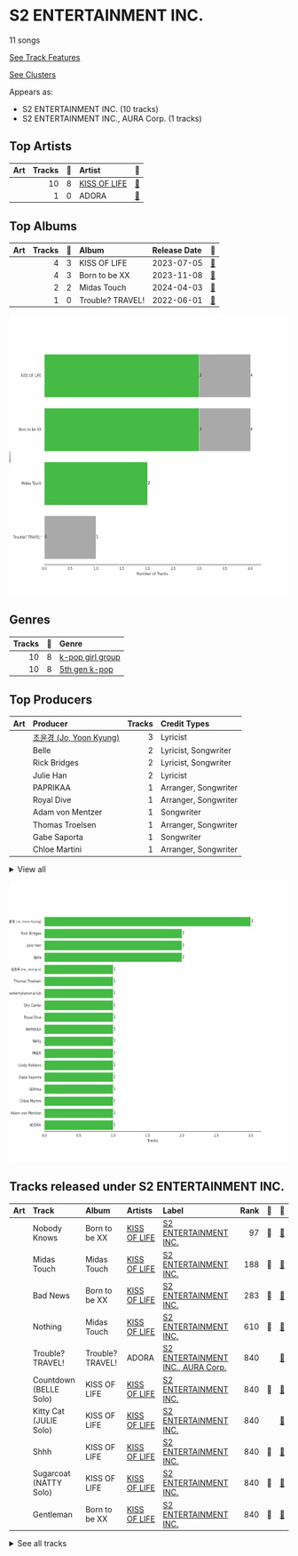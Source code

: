 # S2 ENTERTAINMENT INC.

11 songs

[See Track Features](audio_features.md)

[See Clusters](clusters/overview.md)

Appears as:
- S2 ENTERTAINMENT INC. (10 tracks)
- S2 ENTERTAINMENT INC., AURA Corp. (1 tracks)

## Top Artists

| Art | Tracks | 💚 | Artist | 🔗 |
|:---|---:|---:|:---|:---|
| <img src="https://i.scdn.co/image/ab6761610000e5eb9a6eda4c3bb829e35333dc07" alt="" width="50" /> | 10 | 8 | [KISS OF LIFE](../../artists/kiss_of_life/overview.md) | [🔗](https://open.spotify.com/artist/4TEK9tIkcoxib4GxT3O4ky) |
| <img src="https://i.scdn.co/image/ab6761610000e5eb3be82c9ca8e6a7103debaf25" alt="" width="50" /> | 1 | 0 | ADORA | [🔗](https://open.spotify.com/artist/3M1kgHOpPruu1uBymBHF3r) |



## Top Albums

| Art | Tracks | 💚 | Album | Release Date | 🔗 |
|:---|---:|---:|:---|:---|:---|
| <img src="https://i.scdn.co/image/ab67616d0000b2732ff7c76b0790cd3ad63cfc0c" alt="" width="50" /> | 4 | 3 | KISS OF LIFE | 2023-07-05 | [🔗](https://open.spotify.com/album/5k34rAvlw3WV7Kh6dAZnxG) |
| <img src="https://i.scdn.co/image/ab67616d0000b27396d36aec71bf25f59df5cc96" alt="" width="50" /> | 4 | 3 | Born to be XX | 2023-11-08 | [🔗](https://open.spotify.com/album/6yDtQxvq1XRC7Y5qtS03Xx) |
| <img src="https://i.scdn.co/image/ab67616d0000b27307568782625b85282541394b" alt="" width="50" /> | 2 | 2 | Midas Touch | 2024-04-03 | [🔗](https://open.spotify.com/album/1HfTA0xDoZ0mswFO3GB3ef) |
| <img src="https://i.scdn.co/image/ab67616d0000b2734aae7d5e2f975d1da08753c0" alt="" width="50" /> | 1 | 0 | Trouble? TRAVEL! | 2022-06-01 | [🔗](https://open.spotify.com/album/07FQYMZJFk9t3jpZ8fDQAA) |

![Bar chart of top 4 albums](../../images/labels/s2_entertainment_inc_/albums.png)

## Genres

| Tracks | 💚 | Genre |
|---:|---:|:---|
| 10 | 8 | [k-pop girl group](../../genres/k-pop_girl_group/overview.md) |
| 10 | 8 | [5th gen k-pop](../../genres/5th_gen_k-pop/overview.md) |



## Top Producers

| Art | Producer | Tracks | Credit Types |
|:---|:---|---:|:---|
| | [조윤경 (Jo, Yoon Kyung)](../../producers/조윤경_(jo,_yoon_kyung)/overview.md) | 3 | Lyricist |
| | Belle | 2 | Lyricist, Songwriter |
| | Rick Bridges | 2 | Lyricist, Songwriter |
| | Julie Han | 2 | Lyricist |
| | PAPRIKAA | 1 | Arranger, Songwriter |
| | Royal Dive | 1 | Arranger, Songwriter |
| | Adam von Mentzer | 1 | Songwriter |
| | Thomas Troelsen | 1 | Arranger, Songwriter |
| | Gabe Saporta | 1 | Songwriter |
| | Chloe Martini | 1 | Arranger, Songwriter |


<details>
<summary>View all</summary>

| Art | Producer | Tracks | Credit Types |
|:---|:---|---:|:---|
| | MNEK | 1 | Songwriter |
| | Natty | 1 | Songwriter |
| <img src="https://i.scdn.co/image/ab6761610000e5eb3be82c9ca8e6a7103debaf25" alt="" width="50" /> | ADORA | 1 | Songwriter |
| | GEMma | 1 | Lyricist |
| | 임정우 (Im, Jeong-u) | 1 | Songwriter |
| | Shy Carter | 1 | Songwriter |
| | Lindy Robbins | 1 | Songwriter |
| | Strawberrybananaclub | 1 | Arranger, Lyricist, Songwriter |

</details>


![Bar chart of top 18 producers](../../images/labels/s2_entertainment_inc_/producers.png)
## Tracks released under S2 ENTERTAINMENT INC.

| Art | Track | Album | Artists | Label | Rank | 💚 | 🔗 |
|:---|:---|:---|:---|:---|---:|:---|:---|
| <img src="https://i.scdn.co/image/ab67616d0000b27396d36aec71bf25f59df5cc96" alt="" width="50" /> | Nobody Knows | Born to be XX | [KISS OF LIFE](../../artists/kiss_of_life/overview.md) | [S2 ENTERTAINMENT INC.](.) | 97 | 💚 | [🔗](https://open.spotify.com/track/70efTlnBNM8BvfhfPiqOBN) |
| <img src="https://i.scdn.co/image/ab67616d0000b27307568782625b85282541394b" alt="" width="50" /> | Midas Touch | Midas Touch | [KISS OF LIFE](../../artists/kiss_of_life/overview.md) | [S2 ENTERTAINMENT INC.](.) | 188 | 💚 | [🔗](https://open.spotify.com/track/0vaxYDAuAO1nPolC6bQp7V) |
| <img src="https://i.scdn.co/image/ab67616d0000b27396d36aec71bf25f59df5cc96" alt="" width="50" /> | Bad News | Born to be XX | [KISS OF LIFE](../../artists/kiss_of_life/overview.md) | [S2 ENTERTAINMENT INC.](.) | 283 | 💚 | [🔗](https://open.spotify.com/track/7AGq5qaaF9awHDaKuCvVjj) |
| <img src="https://i.scdn.co/image/ab67616d0000b27307568782625b85282541394b" alt="" width="50" /> | Nothing | Midas Touch | [KISS OF LIFE](../../artists/kiss_of_life/overview.md) | [S2 ENTERTAINMENT INC.](.) | 610 | 💚 | [🔗](https://open.spotify.com/track/3ym9bzwGG4uxVaJ0pLoQbM) |
| <img src="https://i.scdn.co/image/ab67616d0000b2734aae7d5e2f975d1da08753c0" alt="" width="50" /> | Trouble? TRAVEL! | Trouble? TRAVEL! | ADORA | [S2 ENTERTAINMENT INC., AURA Corp.](.) | 840 | | [🔗](https://open.spotify.com/track/6A3J47xL9B4EFAjQ79YX52) |
| <img src="https://i.scdn.co/image/ab67616d0000b2732ff7c76b0790cd3ad63cfc0c" alt="" width="50" /> | Countdown (BELLE Solo) | KISS OF LIFE | [KISS OF LIFE](../../artists/kiss_of_life/overview.md) | [S2 ENTERTAINMENT INC.](.) | 840 | 💚 | [🔗](https://open.spotify.com/track/3pJbio7BQLvqNne62Xe73I) |
| <img src="https://i.scdn.co/image/ab67616d0000b2732ff7c76b0790cd3ad63cfc0c" alt="" width="50" /> | Kitty Cat (JULIE Solo) | KISS OF LIFE | [KISS OF LIFE](../../artists/kiss_of_life/overview.md) | [S2 ENTERTAINMENT INC.](.) | 840 | | [🔗](https://open.spotify.com/track/6MiodzZmp1bKamgF3qhmre) |
| <img src="https://i.scdn.co/image/ab67616d0000b2732ff7c76b0790cd3ad63cfc0c" alt="" width="50" /> | Shhh | KISS OF LIFE | [KISS OF LIFE](../../artists/kiss_of_life/overview.md) | [S2 ENTERTAINMENT INC.](.) | 840 | 💚 | [🔗](https://open.spotify.com/track/76qqDJijAjFph7sjUxNVG8) |
| <img src="https://i.scdn.co/image/ab67616d0000b2732ff7c76b0790cd3ad63cfc0c" alt="" width="50" /> | Sugarcoat (NATTY Solo) | KISS OF LIFE | [KISS OF LIFE](../../artists/kiss_of_life/overview.md) | [S2 ENTERTAINMENT INC.](.) | 840 | 💚 | [🔗](https://open.spotify.com/track/0NoeYUnwpb9R26mpylHcR9) |
| <img src="https://i.scdn.co/image/ab67616d0000b27396d36aec71bf25f59df5cc96" alt="" width="50" /> | Gentleman | Born to be XX | [KISS OF LIFE](../../artists/kiss_of_life/overview.md) | [S2 ENTERTAINMENT INC.](.) | 840 | 💚 | [🔗](https://open.spotify.com/track/5JjVCxjqX1zwZc5MRa39ly) |


<details>
<summary>See all tracks</summary>

| Art | Track | Album | Artists | Label | Rank | 💚 | 🔗 |
|:---|:---|:---|:---|:---|---:|:---|:---|
| <img src="https://i.scdn.co/image/ab67616d0000b27396d36aec71bf25f59df5cc96" alt="" width="50" /> | My 808 | Born to be XX | [KISS OF LIFE](../../artists/kiss_of_life/overview.md) | [S2 ENTERTAINMENT INC.](.) | 840 | | [🔗](https://open.spotify.com/track/4eYHnUeE6mVXKg6S7kOatk) |

</details>

